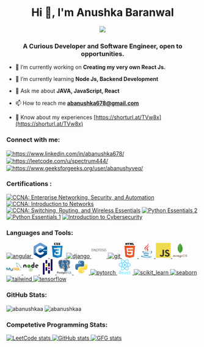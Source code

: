 <h1 align="center">Hi 👋, I'm Anushka Baranwal</h1>
<p align="center">
  <img width="800em" src="https://readme-typing-svg.herokuapp.com?color=E22FE4&width=380&height=28&lines=Emerging+Software+Engineer...;Frontend+Development+Enthusiast...;AI+Innovator...;Data+Science+Enthusiast...;Problem+Solver...;Nice+To+Meet+You+....&center=true" />
</p>

<h3 align="center">A Curious Developer and Software Engineer, open to opportunities.</h3>

- 🔭 I’m currently working on **Creating my very own React Js.**

- 🌱 I’m currently learning **Node Js, Backend Development**

- 💬 Ask me about **JAVA, JavaScript, React**

- 📫 How to reach me **abanushka678@gmail.com**

- 📄 Know about my experiences [https://shorturl.at/TVw8x](https://shorturl.at/TVw8x)

<h3 align="left">Connect with me:</h3>
<p align="left">
<a href="https://www.linkedin.com/in/abanushka678/" target="blank"><img align="center" src="https://raw.githubusercontent.com/rahuldkjain/github-profile-readme-generator/master/src/images/icons/Social/linked-in-alt.svg" alt="https://www.linkedin.com/in/abanushka678/" height="30" width="40" /></a>
<a href="https://leetcode.com/u/AnushkaaB/" target="blank"><img align="center" src="https://raw.githubusercontent.com/rahuldkjain/github-profile-readme-generator/master/src/images/icons/Social/leet-code.svg" alt="https://leetcode.com/u/spectrum444/" height="30" width="40" /></a>
<a href="https://www.geeksforgeeks.org/user/abanushyveq/" target="blank"><img align="center" src="https://raw.githubusercontent.com/rahuldkjain/github-profile-readme-generator/master/src/images/icons/Social/geeks-for-geeks.svg" alt="https://www.geeksforgeeks.org/user/abanushyveq/" height="30" width="40" /></a>
</p>

<h3 align="left">Certifications :</h3>
<a href="https://www.credly.com/badges/01e8412c-d8d0-4ec5-ab91-f8070a6571ae/public_url" title="CCNA: Enterprise Networking, Security, and Automation"><img src="https://images.credly.com/size/80x80/images/0a6d331e-8abf-4272-a949-33f754569a76/CCNAENSA__1_.png" alt="CCNA: Enterprise Networking, Security, and Automation" width="80" height="80"></a>
<a href="https://www.credly.com/badges/d90bf55d-af03-454b-9435-89c6bec888d5/public_url" title="CCNA: Introduction to Networks"><img src="https://images.credly.com/size/80x80/images/70d71df5-f3dc-4380-9b9d-f22513a70417/CCNAITN__1_.png" alt="CCNA: Introduction to Networks" width="80" height="80"></a>
<a href="https://www.credly.com/badges/5f4fc602-2f62-4853-829f-8ec625b5dbdb/public_url" title="CCNA: Switching, Routing, and Wireless Essentials"><img src="https://images.credly.com/size/80x80/images/f4ccdba9-dd65-4349-baad-8f05df116443/CCNASRWE__1_.png" alt="CCNA: Switching, Routing, and Wireless Essentials" width="80" height="80"></a>
<a href="https://www.credly.com/badges/6dc6a3ad-3a92-4a35-b0b3-a0ee3d9fd28a/public_url" title="Python Essentials 2"><img src="https://images.credly.com/size/80x80/images/3f802526-7274-4230-91ab-f6d1a35340e6/image.png" alt="Python Essentials 2" width="80" height="80"></a>
<a href="https://www.credly.com/badges/17fc0ed7-9575-4851-8339-a495186e9263/public_url" title="Python Essentials 1"><img src="https://images.credly.com/size/80x80/images/68c0b94d-f6ac-40b1-a0e0-921439eb092e/image.png" alt="Python Essentials 1" width="80" height="80"></a>
<a href="https://www.credly.com/badges/c29a741a-9fde-4de7-9cd6-a872a78e30db/public_url" title="Introduction to Cybersecurity"><img src="https://images.credly.com/size/80x80/images/af8c6b4e-fc31-47c4-8dcb-eb7a2065dc5b/I2CS__1_.png" alt="Introduction to Cybersecurity" width="80" height="80"></a>



<h3 align="left">Languages and Tools:</h3>
<p align="left"> <a href="https://angular.io" target="_blank" rel="noreferrer"> <img src="https://angular.io/assets/images/logos/angular/angular.svg" alt="angular" width="40" height="40"/> </a> <a href="https://www.w3schools.com/cpp/" target="_blank" rel="noreferrer"> <img src="https://raw.githubusercontent.com/devicons/devicon/master/icons/cplusplus/cplusplus-original.svg" alt="cplusplus" width="40" height="40"/> </a> <a href="https://www.w3schools.com/css/" target="_blank" rel="noreferrer"> <img src="https://raw.githubusercontent.com/devicons/devicon/master/icons/css3/css3-original-wordmark.svg" alt="css3" width="40" height="40"/> </a> <a href="https://www.djangoproject.com/" target="_blank" rel="noreferrer"> <img src="https://cdn.worldvectorlogo.com/logos/django.svg" alt="django" width="40" height="40"/> </a> <a href="https://expressjs.com" target="_blank" rel="noreferrer"> <img src="https://raw.githubusercontent.com/devicons/devicon/master/icons/express/express-original-wordmark.svg" alt="express" width="40" height="40"/> </a> <a href="https://git-scm.com/" target="_blank" rel="noreferrer"> <img src="https://www.vectorlogo.zone/logos/git-scm/git-scm-icon.svg" alt="git" width="40" height="40"/> </a> <a href="https://www.w3.org/html/" target="_blank" rel="noreferrer"> <img src="https://raw.githubusercontent.com/devicons/devicon/master/icons/html5/html5-original-wordmark.svg" alt="html5" width="40" height="40"/> </a> <a href="https://www.java.com" target="_blank" rel="noreferrer"> <img src="https://raw.githubusercontent.com/devicons/devicon/master/icons/java/java-original.svg" alt="java" width="40" height="40"/> </a> <a href="https://developer.mozilla.org/en-US/docs/Web/JavaScript" target="_blank" rel="noreferrer"> <img src="https://raw.githubusercontent.com/devicons/devicon/master/icons/javascript/javascript-original.svg" alt="javascript" width="40" height="40"/> </a> <a href="https://www.mongodb.com/" target="_blank" rel="noreferrer"> <img src="https://raw.githubusercontent.com/devicons/devicon/master/icons/mongodb/mongodb-original-wordmark.svg" alt="mongodb" width="40" height="40"/> </a> <a href="https://www.mysql.com/" target="_blank" rel="noreferrer"> <img src="https://raw.githubusercontent.com/devicons/devicon/master/icons/mysql/mysql-original-wordmark.svg" alt="mysql" width="40" height="40"/> </a> <a href="https://nodejs.org" target="_blank" rel="noreferrer"> <img src="https://raw.githubusercontent.com/devicons/devicon/master/icons/nodejs/nodejs-original-wordmark.svg" alt="nodejs" width="40" height="40"/> </a> <a href="https://pandas.pydata.org/" target="_blank" rel="noreferrer"> <img src="https://raw.githubusercontent.com/devicons/devicon/2ae2a900d2f041da66e950e4d48052658d850630/icons/pandas/pandas-original.svg" alt="pandas" width="40" height="40"/> </a> <a href="https://www.postgresql.org" target="_blank" rel="noreferrer"> <img src="https://raw.githubusercontent.com/devicons/devicon/master/icons/postgresql/postgresql-original-wordmark.svg" alt="postgresql" width="40" height="40"/> </a> <a href="https://www.python.org" target="_blank" rel="noreferrer"> <img src="https://raw.githubusercontent.com/devicons/devicon/master/icons/python/python-original.svg" alt="python" width="40" height="40"/> </a> <a href="https://pytorch.org/" target="_blank" rel="noreferrer"> <img src="https://www.vectorlogo.zone/logos/pytorch/pytorch-icon.svg" alt="pytorch" width="40" height="40"/> </a> <a href="https://reactjs.org/" target="_blank" rel="noreferrer"> <img src="https://raw.githubusercontent.com/devicons/devicon/master/icons/react/react-original-wordmark.svg" alt="react" width="40" height="40"/> </a> <a href="https://scikit-learn.org/" target="_blank" rel="noreferrer"> <img src="https://upload.wikimedia.org/wikipedia/commons/0/05/Scikit_learn_logo_small.svg" alt="scikit_learn" width="40" height="40"/> </a> <a href="https://seaborn.pydata.org/" target="_blank" rel="noreferrer"> <img src="https://seaborn.pydata.org/_images/logo-mark-lightbg.svg" alt="seaborn" width="40" height="40"/> </a> <a href="https://tailwindcss.com/" target="_blank" rel="noreferrer"> <img src="https://www.vectorlogo.zone/logos/tailwindcss/tailwindcss-icon.svg" alt="tailwind" width="40" height="40"/> </a> <a href="https://www.tensorflow.org" target="_blank" rel="noreferrer"> <img src="https://www.vectorlogo.zone/logos/tensorflow/tensorflow-icon.svg" alt="tensorflow" width="40" height="40"/> </a> </p>

<h3 align="left">GitHub Stats:</h3>


<p><img  height="150em" align="center" src="https://github-readme-stats.vercel.app/api/top-langs?username=abanushkaa&show_icons=true&locale=en&layout=compact" alt="abanushkaa" />
  <img  height="150em" align="center" src="https://github-readme-streak-stats.herokuapp.com/?user=abanushkaa&" alt="abanushkaa" /></p>

<h3 align="left">Competetive Programming Stats:</h3>


<p>
  <!-- LeetCode Profile Card -->
  <a href="https://leetcode.com/u/AnushkaaB/">
    <img height="150em" src="https://leetcard.jacoblin.cool/AnushkaaB?theme=dark&font=PT%20Serif&ext=contest" alt="LeetCode stats" />
  </a>
   <!-- GitHub Profile Card -->
  <a href="https://github.com/abanushkaa">
    <img height="150em" src="https://github-readme-stats.vercel.app/api?username=abanushkaa&show_icons=true&theme=dark" alt="GitHub stats" />
  </a>
  <!-- GeeksforGeeks Profile Card -->
  <a href="https://www.geeksforgeeks.org/user/abanushyveq/">
    <img height="250em" width ="800em" src="https://gfgstatscard.vercel.app/abanushyveq" alt="GFG stats" />
  </a>
</p>
